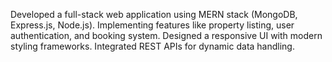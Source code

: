 Developed a full-stack web application using MERN stack (MongoDB, Express.js,
Node.js).
Implementing features like property listing, user authentication, and booking system.
Designed a responsive UI with modern styling frameworks.
Integrated REST APIs for dynamic data handling.
